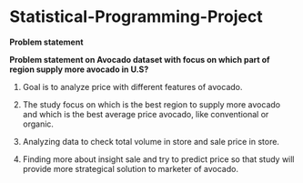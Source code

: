 # Statistical-Programming-Project


**Problem statement**

**Problem statement on Avocado dataset with focus on which part of region supply more avocado in U.S?**

1. Goal is to analyze price with different features of avocado.

2. The study focus on which is the best region to supply more avocado and which is the best average price avocado, like conventional or organic.

3. Analyzing data to check total volume in store and sale price in store.

4. Finding more about insight sale and try to predict price so that study will provide more strategical solution to marketer of avocado.
